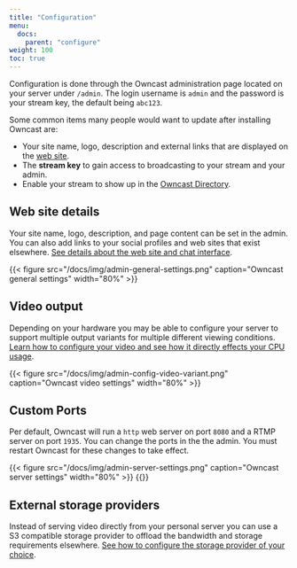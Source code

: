 ```yaml
---
title: "Configuration"
menu:
  docs:
    parent: "configure"
weight: 100
toc: true
---
```


Configuration is done through the Owncast administration page located on your server under `/admin`.  The login username is `admin` and the password is your stream key, the default being `abc123`.

Some common items many people would want to update after installing Owncast are:

* Your site name, logo, description and external links that are displayed on the [web site](/docs/website).
* The **stream key** to gain access to broadcasting to your stream and your admin.
* Enable your stream to show up in the [Owncast Directory](/docs/directory).

## Web site details

Your site name, logo, description, and page content can be set in the admin.  You can also add links to your social profiles and web sites that exist elsewhere.  [See details about the web site and chat interface](/docs/website).

{{< figure src="/docs/img/admin-general-settings.png" caption="Owncast general settings" width="80%" >}}

## Video output

Depending on your hardware you may be able to configure your server to support multiple output variants for multiple different viewing conditions.  [Learn how to configure your video and see how it directly effects your CPU usage](/docs/encoding).

{{< figure src="/docs/img/admin-config-video-variant.png" caption="Owncast video settings" width="80%" >}}

## Custom Ports

Per default, Owncast will run a `http` web server on port `8080` and a RTMP server on port `1935`. You can change the ports in the the admin.  You must restart Owncast for these changes to take effect.

{{< figure src="/docs/img/admin-server-settings.png" caption="Owncast server settings" width="80%" >}}
{{<versionsupport feature="Custom Ports" version="0.0.4">}}

## External storage providers

Instead of serving video directly from your personal server you can use a S3 compatible storage provider to offload the bandwidth and storage requirements elsewhere.  [See how to configure the storage provider of your choice](/docs/storage).




